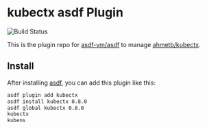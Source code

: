 # kubectx asdf Plugin

![Build Status](https://gitlab.com/wt0f/asdf-kubectx/badges/master/pipeline.svg)

This is the plugin repo for [asdf-vm/asdf](https://github.com/asdf-vm/asdf.git)
to manage [ahmetb/kubectx](https://github.com/ahmetb/kubectx.git).

## Install

After installing [asdf](https://github.com/asdf-vm/asdf),
you can add this plugin like this:

```bash
asdf plugin add kubectx
asdf install kubectx 0.8.0
asdf global kubectx 0.8.0
kubectx
kubens
```
